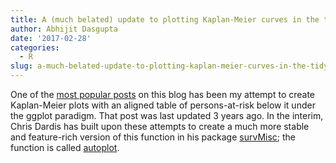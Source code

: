 ```yaml
---
title: A (much belated) update to plotting Kaplan-Meier curves in the tidyverse
author: Abhijit Dasgupta
date: '2017-02-28'
categories:
  - R
slug: a-much-belated-update-to-plotting-kaplan-meier-curves-in-the-tidyverse
---
```


One of the [most popular posts](https://statbandit.wordpress.com/2014/04/01/kaplan-meier-plots-using-ggplots2-updated/) on this blog has been my attempt to create Kaplan-Meier plots with an aligned table of persons-at-risk below it under the ggplot paradigm. That post was last updated 3 years ago. In the interim, Chris Dardis has built upon these attempts to create a much more stable and feature-rich version of this function in his package [survMisc](https://cran.r-project.org/web/packages/survMisc/); the function is called [autoplot](https://www.rdocumentation.org/packages/survMisc/versions/0.5.4/topics/autoplotTableAndPlot).
